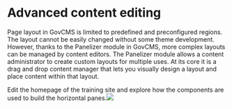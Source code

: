 # Advanced content editing

Page layout in GovCMS is limited to predefined and preconfigured regions. The layout cannot be easily changed without some theme development. However, thanks to the Panelizer module in GovCMS, more complex layouts can be managed by content editors. The Panelizer module allows a content administrator to create custom layouts for multiple uses. At its core it is a drag and drop content manager that lets you visually design a layout and place content within that layout.‌

Edit the homepage of the training site and explore how the components are used to build the horizontal panes.![](https://blobscdn.gitbook.com/v0/b/gitbook-28427.appspot.com/o/assets%2Fgovcms-content-administration%2F-Lz9MbTk3go6najopjFe%2F-Lz9MvUrWZ7kgOxazJFV%2F125.png?generation=1579648285117263&alt=media)

